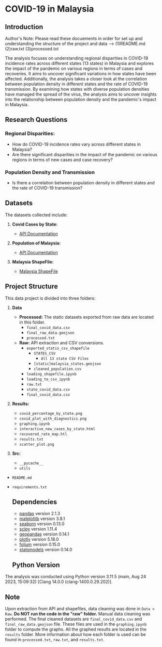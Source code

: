 # COVID-19 in Malaysia

## Introduction

Author's Note: Please read these docuements in order for set up and understanding the structure of the project and data --> (1)README.md (2)raw.txt (3)processed.txt  


The analysis focuses on understanding regional disparities in COVID-19 incidence rates across different states (13 states) in Malaysia and explores the impact of the pandemic on various regions in terms of cases and recoveries. It aims to uncover significant variations in how states have been affected. Additionally, the analysis takes a closer look at the correlation between population density in different states and the rate of COVID-19 transmission. By examining how states with diverse population densities have managed the spread of the virus, the analysis aims to uncover insights into the relationship between population density and the pandemic's impact in Malaysia.



## Research Questions



### Regional Disparities:

- How do COVID-19 incidence rates vary across different states in Malaysia?
- Are there significant disparities in the impact of the pandemic on various regions in terms of new cases and case recovery?

### Population Density and Transmission

- Is there a correlation between population density in different states and the rate of COVID-19 transmission?


## Datasets

The datasets collected include:

1. **Covid Cases by State:**
   - [API Documentation](https://covid-19.samsam123.name.my/api.html)

2. **Population of Malaysia:**
   - [API Documentation](https://documenter.getpostman.com/view/16605343/Tzm8GG7u)

3. **Malaysia ShapeFile:**
   - [Malaysia ShapeFile](https://cartographyvectors.com/map/1477-malaysia-with-regions)



## Project Structure

This data project is divided into three folders:

1. **Data**
    - **Processed:** The static datasets exported from raw data are located in this folder.
        - `final_covid_data.csv`
        - `final_raw_data.geojson`
        - `processed.txt`
    - **Raw:** API extraction and CSV conversions.
        - `exported_statis_csv_shapefile`
            - `STATES_CSV`
                - `All 13 state CSV Files `
            - `[static]malaysia_states.geojson`
            - `cleaned_population.csv`
        - `loading_shapefile.ipynb`
        - `loading_to_csv_ipynb`
        - `raw.txt`
        - `state_covid_data.csv`
        - `final_covid_data.csv`

2. **Results:**
    - `covid_percentage_by_state.png`
    - `covid_plot_with_diagnostics.png`
    - `graphing.ipynb`
    - `interactive_new_cases_by_state.html`
    - `recovered_rate_map.htl`
    - `results.txt`
    - `scatter_plot.png`

3. **Src:**
    - `__pycache__`
    - `utils`

- `README.md`
- `requirements.txt`

  ## Dependencies

  - [pandas](https://pandas.pydata.org/) version 2.1.3
  - [matplotlib](https://matplotlib.org/) version 3.8.1
  - [seaborn](https://seaborn.pydata.org/) version 0.13.0
  - [scipy](https://www.scipy.org/) version 1.11.4
  - [geopandas](https://geopandas.org/) version 0.14.1
  - [plotly](https://plotly.com/) version 5.18.0
  - [folium](https://python-visualization.github.io/folium/) version 0.15.0
  - [statsmodels](https://www.statsmodels.org/stable/index.html) version 0.14.0

  ## Python Version

The analysis was conducted using Python version 3.11.5 (main, Aug 24 2023, 15:09:32) [Clang 14.0.0 (clang-1400.0.29.202)].

  ## Note

Upon extraction from API and shapefiles, data cleaning was done in `Data > Raw`. **Do NOT run the code in the "raw" folder.** Manual data cleaning was performed. The final cleaned datasets are `final_covid_data.csv` and `final_raw_data.geojson`  file. These files are used in the `graphing.ipynb` folder to compute the graphs. All the graphed results are located in the `results` folder. More information about how each folder is used can be found in `processed.txt`, `raw.txt`, and `results.txt`.









